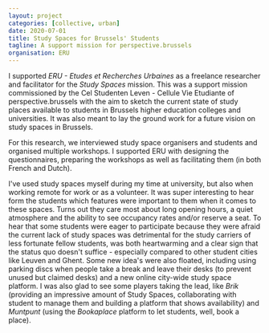 ```yaml
---
layout: project
categories: [collective, urban]
date: 2020-07-01
title: Study Spaces for Brussels' Students
tagline: A support mission for perspective.brussels
organisation: ERU
---
```


I supported *ERU - Etudes et Recherches Urbaines* as a freelance researcher and facilitator for the *Study Spaces* mission. This was a support mission commissioned by the Cel Studenten Leven - Cellule Vie Etudiante of perspective.brussels with the aim to sketch the current state of study places available to students in Brussels higher education colleges and universities. It was also meant to lay the ground work for a future vision on study spaces in Brussels. 

For this research, we interviewed study space organisers and students and organised multiple workshops. I supported ERU with designing the questionnaires, preparing the workshops as well as facilitating them (in both French and Dutch).

I've used study spaces myself during my time at university, but also when working remote for work or as a volunteer. It was super interesting to hear form the students which features were important to them when it comes to these spaces. Turns out they care most about long opening hours, a quiet atmosphere and the ability to see occupancy rates and/or reserve a seat. To hear that some students were eager to participate because they were afraid the current lack of study spaces was detrimental for the study carriers of less fortunate fellow students, was both heartwarming and a clear sign that the status quo doesn't suffice - especially compared to other student cities like Leuven and Ghent. Some new idea's were also floated, including using parking discs when people take a break and leave their desks (to prevent unused but claimed desks) and a new online city-wide study space platform. I was also glad to see some players taking the lead, like *Brik* (providing an impressive amount of Study Spaces, collaborating with student to manage them and building a platform that shows availability) and *Muntpunt* (using the *Bookaplace* platform to let students, well, book a place).